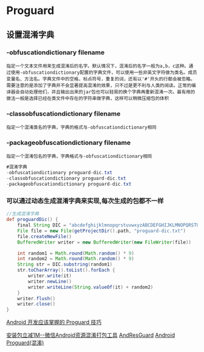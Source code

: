 # Proguard



## 设置混淆字典

### -obfuscationdictionary filename 

    指定一个文本文件用来生成混淆后的名字。默认情况下，混淆后的名字一般为a,b，c这种。通过使用-obfuscationdictionary配置的字典文件，可以使用一些非英文字符做为类名。成员变量名、方法名。字典文件中的空格，标点符号，重复的词，还有以'#'开头的行都会被忽略。需要注意的是添加了字典并不会显著提高混淆的效果，只不过是更不利与人类的阅读。正常的编译器会自动处理他们，并且输出出来的jar包也可以轻易的换个字典再重新混淆一次。最有用的做法一般是选择已经在类文件中存在的字符串做字典，这样可以稍微压缩包的体积

### -classobfuscationdictionary filename 
    
    指定一个混淆类名的字典，字典的格式与-obfuscationdictionary相同

### -packageobfuscationdictionary filename

    指定一个混淆包名的字典，字典格式与-obfuscationdictionary相同

``` java
#混淆字典
-obfuscationdictionary proguard-dic.txt
-classobfuscationdictionary proguard-dic.txt
-packageobfuscationdictionary proguard-dic.txt
```

### 可以通过动态生成混淆字典来实现,每次生成的包都不一样

``` groovy
//生成混淆字典
def proguardDic() {
    final String DIC = "abcdefghijklmnopqrstuvwxyzABCDEFGHIJKLMNOPQRSTUVWXYZ"
    File file = new File(getProjectDir().path, "proguard-dic.txt")
    file.createNewFile()
    BufferedWriter writer = new BufferedWriter(new FileWriter(file))

    int random1 = Math.round(Math.random() * 9)
    int random2 = Math.round(Math.random() * 9)
    String str = DIC.substring(random1)
    str.toCharArray().toList().forEach {
        writer.write(it)
        writer.newLine()
        writer.writeLine(String.valueOf(it) + random2)
    }
    writer.flush()
    writer.close()
}
```

[Android 开发应该掌握的 Proguard 技巧](https://juejin.im/post/5b6af5655188251a9e171de2)

[安装包立减1M--微信Android资源混淆打包工具](https://mp.weixin.qq.com/s?__biz=MzAwNDY1ODY2OQ==&mid=208135658&idx=1&sn=ac9bd6b4927e9e82f9fa14e396183a8f#rd)
[AndResGuard](https://github.com/shwenzhang/AndResGuard/)
[Android Proguard(混淆)](https://www.jianshu.com/p/60e82aafcfd0)